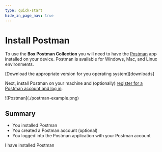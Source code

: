```yaml
---
type: quick-start
hide_in_page_nav: true
---
```

# Install Postman

To use the **Box Postman Collection** you will need to have the
[Postman][postman] app installed on your device.
Postman is available for Windows, Mac, and Linux environments.

<Trigger option='postman.downloaded'>
  [Download the appropriate version for you operating system][downloads]
</Trigger>

Next, install Postman on your machine and (optionally)
[register for a Postman account and log in][register].

<ImageFrame border center>
  ![Postman](./postman-example.png)
</ImageFrame>

## Summary

* You installed Postman
* You created a Postman account (optional)
* You logged into the Postman application with your Postman account

<Observe option='postman.downloaded' value='win32,win64,osx,linux64'>
  <Next>
    I have installed Postman
  </Next>
</Observe>

[register]: https://identity.getpostman.com/signup
[postman]: https://getpostman.com
[downloads]: https://www.postman.com/downloads/
